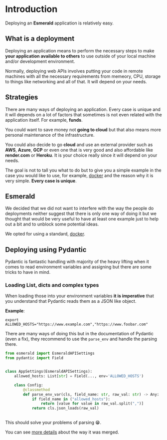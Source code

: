 # Introduction

Deploying an **Esmerald** application is relatively easy.

## What is a deployment

Deploying an application means to perform the necessary steps to make **your application available to others** to use
outside of your local machine and/or development environment.

Normally, deploying web APIs involves putting your code in remote machines with all the necessary requirements
from memeory, CPU, storage to things like networking and all of that. It will depend on your needs.

## Strategies

There are many ways of deploying an application. Every case is unique and it will depends on a lot of factors that
sometimes is not even related with the application itself. For example, **funds**.

You could want to save money not **going to cloud** but that also means more personal maintenance of the infrastructure.

You could also decide to go **cloud** and use an external provider such as **AWS**, **Azure**, **GCP** or even one that
is very good and also affordable like **render.com** or **Heroku**. It is your choice really since it will depend on
your needs.

The goal is not to tall you what to do but to give you a simple example in the case you would like to use, for example,
[docker](./docker) and the reason why it is very simple. **Every case is unique**.

## Esmerald

We decided that we did not want to interfere with the way the people do deployments neither suggest that there is only
one way of doing it but we thought that would be very useful to have at least one example just to help out a bit and
to unblock some potential ideas.

We opted for using a standard, [docker](./docker.md).

## Deploying using Pydantic

Pydantic is fantastic handling with majority of the heavy lifting when it comes to read environment variables and
assigning but there are some tricks to have in mind.

### Loading List, dicts and complex types

When loading those into your environment variables **it is imperative** that you understand that Pydantic reads them
as a JSON like object.

**Example**:

```shell
export ALLOWED_HOSTS="https://www.example.com","https://www.foobar.com"
```

There are many ways of doing this but in the documentation of Pydantic (even a fix), they recommend to use the
`parse_env` and handle the parsing there.

```python
from esmerald import EsmeraldAPISettings
from pydantic import Field


class AppSettings(EsmeraldAPISettings):
    allowed_hosts: List[str] = Field(..., env='ALLOWED_HOSTS')

    class Config:
        @classmethod
        def parse_env_var(cls, field_name: str, raw_val: str) -> Any:
            if field_name in ("allowed_hosts"):
                return [value for value in raw_val.split(",")]
            return cls.json_loads(raw_val)
    
```

This should solve your problems of parsing 😁.

You can see [more details](https://github.com/pydantic/pydantic/pull/4406/files) about the way it was merged.
